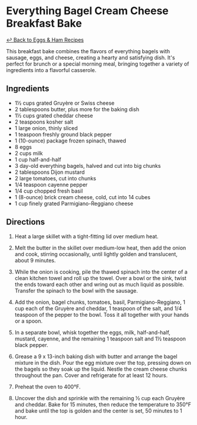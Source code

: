 # Everything Bagel Cream Cheese Breakfast Bake

[&larrhk; Back to Eggs &amp; Ham Recipes](./README.md)

This breakfast bake combines the flavors of everything bagels with sausage, eggs, and cheese, creating a hearty and satisfying dish. It's perfect for brunch or a special morning meal, bringing together a variety of ingredients into a flavorful casserole.

## Ingredients

- 1½ cups grated Gruyère or Swiss cheese
- 2 tablespoons butter, plus more for the baking dish
- 1½ cups grated cheddar cheese
- 2 teaspoons kosher salt
- 1 large onion, thinly sliced
- 1 teaspoon freshly ground black pepper
- 1 (10-ounce) package frozen spinach, thawed
- 8 eggs
- 2 cups milk
- 1 cup half-and-half
- 3 day-old everything bagels, halved and cut into big chunks
- 2 tablespoons Dijon mustard
- 2 large tomatoes, cut into chunks
- 1/4 teaspoon cayenne pepper
- 1/4 cup chopped fresh basil
- 1 (8-ounce) brick cream cheese, cold, cut into 14 cubes
- 1 cup finely grated Parmigiano-Reggiano cheese

## Directions

1. Heat a large skillet with a tight-fitting lid over medium heat.

2. Melt the butter in the skillet over medium-low heat, then add the onion and cook, stirring occasionally, until lightly golden and translucent, about 9 minutes.

3. While the onion is cooking, pile the thawed spinach into the center of a clean kitchen towel and roll up the towel. Over a bowl or the sink, twist the ends toward each other and wring out as much liquid as possible. Transfer the spinach to the bowl with the sausage.

4. Add the onion, bagel chunks, tomatoes, basil, Parmigiano-Reggiano, 1 cup each of the Gruyère and cheddar, 1 teaspoon of the salt, and 1/4 teaspoon of the pepper to the bowl. Toss it all together with your hands or a spoon.

5. In a separate bowl, whisk together the eggs, milk, half-and-half, mustard, cayenne, and the remaining 1 teaspoon salt and 1½ teaspoon black pepper.

6. Grease a 9 x 13-inch baking dish with butter and arrange the bagel mixture in the dish. Pour the egg mixture over the top, pressing down on the bagels so they soak up the liquid. Nestle the cream cheese chunks throughout the pan. Cover and refrigerate for at least 12 hours.

7. Preheat the oven to 400°F.

8. Uncover the dish and sprinkle with the remaining ½ cup each Gruyère and cheddar. Bake for 15 minutes, then reduce the temperature to 350°F and bake until the top is golden and the center is set, 50 minutes to 1 hour.